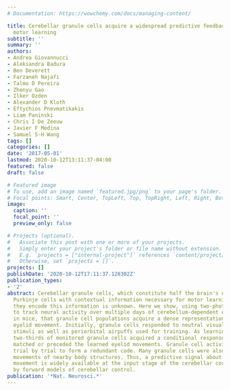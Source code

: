 ```yaml
---
# Documentation: https://wowchemy.com/docs/managing-content/

title: Cerebellar granule cells acquire a widespread predictive feedback signal during
  motor learning
subtitle: ''
summary: ''
authors:
- Andrea Giovannucci
- Aleksandra Badura
- Ben Deverett
- Farzaneh Najafi
- Talmo D Pereira
- Zhenyu Gao
- Ilker Ozden
- Alexander D Kloth
- Eftychios Pnevmatikakis
- Liam Paninski
- Chris I De Zeeuw
- Javier F Medina
- Samuel S-H Wang
tags: []
categories: []
date: '2017-05-01'
lastmod: 2020-10-12T13:11:37-04:00
featured: false
draft: false

# Featured image
# To use, add an image named `featured.jpg/png` to your page's folder.
# Focal points: Smart, Center, TopLeft, Top, TopRight, Left, Right, BottomLeft, Bottom, BottomRight.
image:
  caption: ''
  focal_point: ''
  preview_only: false

# Projects (optional).
#   Associate this post with one or more of your projects.
#   Simply enter your project's folder or file name without extension.
#   E.g. `projects = ["internal-project"]` references `content/project/deep-learning/index.md`.
#   Otherwise, set `projects = []`.
projects: []
publishDate: '2020-10-12T17:11:37.128302Z'
publication_types:
- '2'
abstract: Cerebellar granule cells, which constitute half the brain's neurons, supply
  Purkinje cells with contextual information necessary for motor learning, but how
  they encode this information is unknown. Here we show, using two-photon microscopy
  to track neural activity over multiple days of cerebellum-dependent eyeblink conditioning
  in mice, that granule cell populations acquire a dense representation of the anticipatory
  eyelid movement. Initially, granule cells responded to neutral visual and somatosensory
  stimuli as well as periorbital airpuffs used for training. As learning progressed,
  two-thirds of monitored granule cells acquired a conditional response whose timing
  matched or preceded the learned eyelid movements. Granule cell activity covaried
  trial by trial to form a redundant code. Many granule cells were also active during
  movements of nearby body structures. Thus, a predictive signal about the upcoming
  movement is widely available at the input stage of the cerebellar cortex, as required
  by forward models of cerebellar control.
publication: '*Nat. Neurosci.*'
---
```

